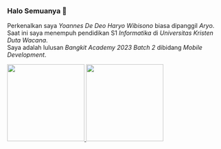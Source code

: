 ### Halo Semuanya 👋
Perkenalkan saya *Yoannes De Deo Haryo Wibisono* biasa dipanggil *Aryo*.\
Saat ini saya menempuh pendidikan S1 *Informatika* di *Universitas Kristen Duta Wacana*.\
Saya adalah lulusan *Bangkit Academy 2023 Batch 2* dibidang *Mobile Development*.

<!--
**Dedeo3/Dedeo3** is a ✨ _special_ ✨ repository because its `README.md` (this file) appears on your GitHub profile.

Here are some ideas to get you started:

- 🔭 I’m currently working on ...
- 🌱 I’m currently learning ...
- 👯 I’m looking to collaborate on ...
- 🤔 I’m looking for help with ...
- 💬 Ask me about ...
- 📫 How to reach me: ...
- 😄 Pronouns: ...
- ⚡ Fun fact: ...
-->

<p align="left">
<a href="https://github.com/Dedeo3">
  <img height="180em" src="https://github-readme-stats-eight-theta.vercel.app/api?username=Dedeo3&show_icons=true&theme=algolia&include_all_commits=true&count_private=true"/>
  <img height="180em" src="https://github-readme-stats-eight-theta.vercel.app/api/top-langs/?username=MekelWibi&layout=compact&langs_count=8&theme=algolia"/>
</a>
</p>
